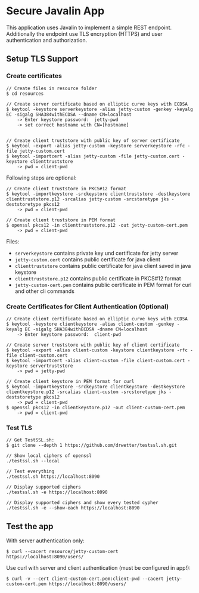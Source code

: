 # Secure Javalin App
This application uses Javalin to implement a simple REST endpoint.
Additionally the endpoint use TLS encryption (HTTPS) and user authentication and authorization.

## Setup TLS Support
### Create certificates
```shell script
// Create files in resource folder
$ cd resources

// Create server certificate based on elliptic curve keys with ECDSA
$ keytool -keystore serverkeystore -alias jetty-custom -genkey -keyalg EC -sigalg SHA384withECDSA --dname CN=localhost
    -> Enter keystore password:  jetty-pwd
    -> set correct hostname with CN=[hostname]
	

// Create client truststore with public key of server certificate
$ keytool -export -alias jetty-custom -keystore serverkeystore -rfc -file jetty-custom.cert
$ keytool -importcert -alias jetty-custom -file jetty-custom.cert -keystore clienttruststore
	-> pwd = client-pwd
```
Following steps are optional:
```shell script
// Create client truststore in PKCS#12 format
$ keytool -importkeystore -srckeystore clienttruststore -destkeystore clienttruststore.p12 -srcalias jetty-custom -srcstoretype jks -deststoretype pkcs12
	-> pwd = client-pwd

// Create client truststore in PEM format
$ openssl pkcs12 -in clienttruststore.p12 -out jetty-custom-cert.pem
	-> pwd = client-pwd	
```
Files: 
* `serverkeystore` contains private key und certificate for jetty server
* `jetty-custom.cert`	contains public certificate for java client
* `clienttruststore`	contains public certificate for java client saved in java keystore
* `clienttruststore.p12` contains public certificate in PKCS#12 format
* `jetty-custom-cert.pem` contains public certificate in PEM format for curl and other cli commands

### Create Certificates for Client Authentication (Optional)

```shell script
// Create client certificate based on elliptic curve keys with ECDSA
$ keytool -keystore clientkeystore -alias client-custom -genkey -keyalg EC -sigalg SHA384withECDSA -dname CN=localhost
	-> Enter keystore password:  client-pwd

// Create server truststore with public key of client certificate
$ keytool -export -alias client-custom -keystore clientkeystore -rfc -file client-custom.cert
$ keytool -importcert -alias client-custom -file client-custom.cert -keystore servertruststore
	-> pwd = jetty-pwd

// Create client keystore in PEM format for curl
$ keytool -importkeystore -srckeystore clientkeystore -destkeystore clientkeystore.p12 -srcalias client-custom -srcstoretype jks -deststoretype pkcs12
	-> pwd = client-pwd
$ openssl pkcs12 -in clientkeystore.p12 -out client-custom-cert.pem
	-> pwd = client-pwd
```

### Test TLS
```shell script
// Get TestSSL.sh: 
$ git clone --depth 1 https://github.com/drwetter/testssl.sh.git

// Show local ciphers of openssl
./testssl.sh --local

// Test everything
./testssl.sh https://localhost:8090
  
// Display supported ciphers
./testssl.sh -e https://localhost:8090

// Display supported ciphers and show every tested cypher
./testssl.sh -e --show-each https://localhost:8090
```

## Test the app
With server authentication only:

```shell script
$ curl --cacert resource/jetty-custom-cert https://localhost:8090/users/
```

Use curl with server and client authentication (must be configured in app!):
```shell script
$ curl -v --cert client-custom-cert.pem:client-pwd --cacert jetty-custom-cert.pem https://localhost:8090/users/
```

